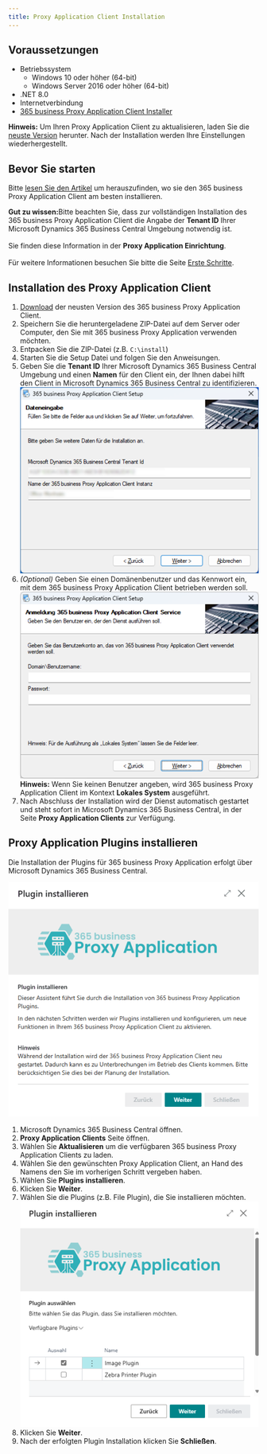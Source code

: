 ```yaml
---
title: Proxy Application Client Installation
---
```


## Voraussetzungen

- Betriebssystem
    - Windows 10 oder höher (64-bit)
    - Windows Server 2016 oder höher (64-bit)
- .NET 8.0
- Internetverbindung
- [365 business Proxy Application Client Installer](https://365businessapi.com/api/SoftwareDownload?AppId=da472ae3-fa8a-406f-bbea-c2aafd5f77d5)

<div class="alert alert-info">
    <i class="fa-duotone fa-thin fa-lightbulb fa-lg" style="--fa-secondary-color: #00b7c3; --fa-primary-color: #111111;"></i> <strong>Hinweis:</strong> Um Ihren Proxy Application Client zu aktualisieren, laden Sie die <a href="https://365businessapi.com/api/SoftwareDownload?AppId=da472ae3-fa8a-406f-bbea-c2aafd5f77d5">neuste Version</a> herunter. Nach der Installation werden Ihre Einstellungen wiederhergestellt. 
</div>

## Bevor Sie starten

Bitte [lesen Sie den Artikel](proxy-application-whatis.md) um herauszufinden, wo sie den 365 business Proxy Application Client am besten installieren.

<div class="alert alert-notice">
    <i class="fa-light fa-hand-point-up fa-lg" style="--fa-secondary-color: #FF0000; --fa-primary-color: #111111; --fa-secondary-opacity: 0.7"></i> <strong>Gut zu wissen:</strong>Bitte beachten Sie, dass zur vollständigen Installation des 365 business Proxy Application Client die Angabe der <strong>Tenant ID</strong> Ihrer Microsoft Dynamics 365 Business Central Umgebung notwendig ist.<br>
    <br>
    Sie finden diese Information in der <strong>Proxy Application Einrichtung</strong>.<br>
    <br>
    Für weitere Informationen besuchen Sie bitte die Seite <a href="get-started.md">Erste Schritte</a>.
</div>

## Installation des Proxy Application Client

 1. [Download](https://365businessapi.com/api/SoftwareDownload?AppId=da472ae3-fa8a-406f-bbea-c2aafd5f77d5) der neusten Version des 365 business Proxy Application Client.
 2. Speichern Sie die heruntergeladene ZIP-Datei auf dem Server oder Computer, den Sie mit 365 business Proxy Application verwenden möchten.
 3. Entpacken Sie die ZIP-Datei (z.B. `C:\install`)
 4. Starten Sie die Setup Datei und folgen Sie den Anweisungen.
 5. Geben Sie die **Tenant ID** Ihrer Microsoft Dynamics 365 Business Central Umgebung und einen **Namen** für den Client ein, der Ihnen dabei hilft den Client in Microsoft Dynamics 365 Business Central zu identifizieren.<br>
    ![Proxy Application Client Installation - Dateneingabe](/assets/images/365-business-proxy-application/c21483cf5f877db2cc391ffa37013ce6d0fca92b9ee7ecc22d7dbbf7d97403f6.png)
 6. *(Optional)* Geben Sie einen Domänenbenutzer und das Kennwort ein, mit dem 365 business Proxy Application Client betrieben werden soll.<br>
    ![Proxy Application Client Installation - Anmeldung](/assets/images/365-business-proxy-application/bd510f87-83cc-471f-a2e8-bb1ef9dc428a.png)
    <div class="alert alert-info">
    <i class="fa-duotone fa-thin fa-lightbulb fa-lg" style="--fa-secondary-color: #00b7c3; --fa-primary-color: #111111;"></i> <strong>Hinweis:</strong> Wenn Sie keinen Benutzer angeben, wird 365 business Proxy Application Client im Kontext <strong>Lokales System</strong> ausgeführt.
    </div>
 7. Nach Abschluss der Installation wird der Dienst automatisch gestartet und steht sofort in Microsoft Dynamics 365 Business Central, in der Seite **Proxy Application Clients** zur Verfügung.

## Proxy Application Plugins installieren

Die Installation der Plugins für 365 business Proxy Application erfolgt über Microsoft Dynamics 365 Business Central.

![Proxy Application Client Plugin Installation](/assets/images/365-business-proxy-application/proxyapp-installplugin-de-DE.gif)

 1. Microsoft Dynamics 365 Business Central öffnen.
 2. **Proxy Application Clients** Seite öffnen.
 3. Wählen Sie **Aktualisieren** um die verfügbaren 365 business Proxy Application Clients zu laden.
 4. Wählen Sie den gewünschten Proxy Application Client, an Hand des Namens den Sie im vorherigen Schritt vergeben haben.
 5. Wählen Sie **Plugins installieren**.
 6. Klicken Sie **Weiter**.
 7. Wählen Sie die Plugins (z.B. File Plugin), die Sie installieren möchten.<br>
    ![Plugin Auswahl](/assets/images/365-business-proxy-application/2fd00b9a-6e91-4db9-9418-05a7cb61c22f.png)
 8. Klicken Sie **Weiter**.
 9.  Nach der erfolgten Plugin Installation klicken Sie **Schließen**.